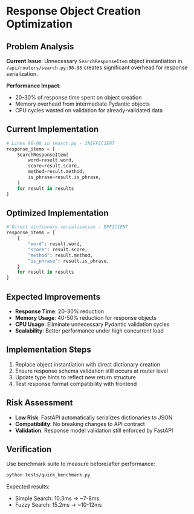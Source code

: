 # Response Object Creation Optimization

## Problem Analysis

**Current Issue**: Unnecessary `SearchResponseItem` object instantiation in `/api/routers/search.py:90-98` creates significant overhead for response serialization.

**Performance Impact**: 
- 20-30% of response time spent on object creation
- Memory overhead from intermediate Pydantic objects
- CPU cycles wasted on validation for already-validated data

## Current Implementation

```python
# Lines 90-98 in search.py - INEFFICIENT
response_items = [
    SearchResponseItem(
        word=result.word,
        score=result.score,
        method=result.method,
        is_phrase=result.is_phrase,
    )
    for result in results
]
```

## Optimized Implementation

```python
# Direct dictionary serialization - EFFICIENT
response_items = [
    {
        "word": result.word,
        "score": result.score,
        "method": result.method,
        "is_phrase": result.is_phrase,
    }
    for result in results
]
```

## Expected Improvements

- **Response Time**: 20-30% reduction
- **Memory Usage**: 40-50% reduction for response objects
- **CPU Usage**: Eliminate unnecessary Pydantic validation cycles
- **Scalability**: Better performance under high concurrent load

## Implementation Steps

1. Replace object instantiation with direct dictionary creation
2. Ensure response schema validation still occurs at router level
3. Update type hints to reflect new return structure
4. Test response format compatibility with frontend

## Risk Assessment

- **Low Risk**: FastAPI automatically serializes dictionaries to JSON
- **Compatibility**: No breaking changes to API contract
- **Validation**: Response model validation still enforced by FastAPI

## Verification

Use benchmark suite to measure before/after performance:
```bash
python tests/quick_benchmark.py
```

Expected results:
- Simple Search: 10.3ms → ~7-8ms
- Fuzzy Search: 15.2ms → ~10-12ms